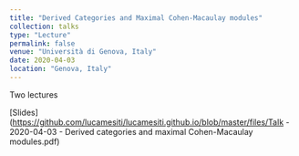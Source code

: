 ```yaml
---
title: "Derived Categories and Maximal Cohen-Macaulay modules"
collection: talks
type: "Lecture"
permalink: false
venue: "Università di Genova, Italy"
date: 2020-04-03
location: "Genova, Italy"
---
```

Two lectures

[Slides](https://github.com/lucamesiti/lucamesiti.github.io/blob/master/files/Talk - 2020-04-03 - Derived categories and maximal Cohen-Macaulay modules.pdf)
